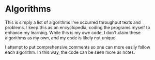 # Algorithms
This is simply a list of algorithms I've occurred throughout texts and problems. I keep this as an encyclopedia, coding the programs myself to enhance my learning. While this is my own code, I don't claim these algorithms as my own, and my code is likely not unique.

I attempt to put comprehensive comments so one can more easily follow each algorithm. In this way, the code can be seen more as notes.